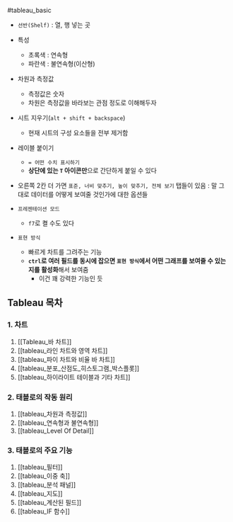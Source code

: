 #tableau_basic

- `선반(Shelf)` : 열, 행 넣는 곳
- 특성
	- 초록색 : 연속형
	- 파란색 : 불연속형(이산형)
- 차원과 측정값
	- 측정값은 숫자
	- 차원은 측정값을 바라보는 관점 정도로 이해해두자

- 시트 지우기(`alt + shift + backspace`)
	- 현재 시트의 구성 요소들을 전부 제거함

- 레이블 붙이기
	- `= 어떤 수치 표시하기`
	- **상단에 있는 `T` 아이콘만**으로 간단하게 붙일 수 있다

- 오른쪽 2칸 더 가면 `표준, 너비 맞추기, 높이 맞추기, 전체 보기` 탭들이 있음 : 말 그대로 데이터를 어떻게 보여줄 것인가에 대한 옵션들

- `프레젠테이션 모드`
	- `f7`로 켤 수도 있다

- `표현 방식`
	- 빠르게 차트를 그려주는 기능
	- **`ctrl`로 여러 필드를 동시에 잡으면 `표현 방식`에서 어떤 그래프를 보여줄 수 있는지를 활성화**해서 보여줌
		- 이건 꽤 강력한 기능인 듯 

## Tableau 목차

### 1. 차트
1. [[Tableau_바 차트]]
2. [[tableau_라인 차트와 영역 차트]]
3. [[tableau_파이 차트와 비율 바 차트]]
4. [[tableau_분포_산점도_히스토그램_박스플롯]]
5. [[tableau_하이라이트 테이블과 기타 차트]]

### 2. 태블로의 작동 원리
1. [[tableau_차원과 측정값]]
2. [[tableau_연속형과 불연속형]]
3. [[tableau_Level Of Detail]]

### 3. 태블로의 주요 기능
1. [[tableau_필터]]
2. [[tableau_이중 축]]
3. [[tableau_분석 패널]]
4. [[tableau_지도]]
5. [[tableau_계산된 필드]]
6. [[tableau_IF 함수]]